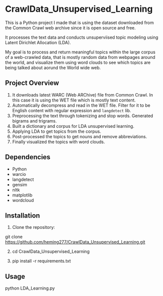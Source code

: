 # CrawlData_Unsupervised_Learning

This is a Python project I made that is using the dataset downloaded from the Common Crawl web archive since it is open source and free.

It processes the text data and conducts unsuperviised topic modeling using Latent Dirichlet Allocation (LDA). 

My goal is to process and return meaningful topics within the large corpus of a web-crawled data, that is mostly random data from webpages around the world, and visualize them using word clouds to see which topics are being talked about aorund the World wide web.

## Project Overview

1. It downloads latest WARC (Web ARChive) file from Common Crawl. In this case it is using the WET file which is mostly text content.
2. Automatically decompress and read in the WET file. Filter for it to be English content with regular expression and `langdetect` lib.
3. Preprocessing the text through tokenizing and stop words. Generated bigrams and trigrams. 
4. Built a dictionary and corpus for LDA unsupervised learning.
5. Applying LDA to get topics from the corpus.
6. Post-processed the topics to get nouns and remove abbreviations.
7. Finally visualized the topics with word clouds.

## Dependencies
- Python 
- warcio
- langdetect
- gensim
- nltk
- matplotlib
- wordcloud

## Installation


1. Clone the repository:

git clone https://github.com/heming277/CrawlData_Unsupervised_Learning.git

2. cd CrawlData_Unsupervised_Learning

3. pip install -r requirements.txt

## Usage

python LDA_Learning.py
